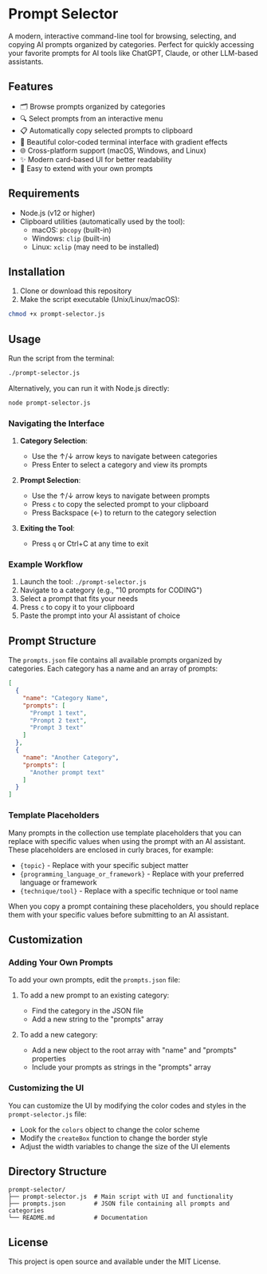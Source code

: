 # Prompt Selector

A modern, interactive command-line tool for browsing, selecting, and copying AI prompts organized by categories. Perfect for quickly accessing your favorite prompts for AI tools like ChatGPT, Claude, or other LLM-based assistants.

## Features

- 🗂️ Browse prompts organized by categories
- 🔍 Select prompts from an interactive menu
- 📋 Automatically copy selected prompts to clipboard
- 🎨 Beautiful color-coded terminal interface with gradient effects
- 🌐 Cross-platform support (macOS, Windows, and Linux)
- ✨ Modern card-based UI for better readability
- 🔄 Easy to extend with your own prompts

## Requirements

- Node.js (v12 or higher)
- Clipboard utilities (automatically used by the tool):
  - macOS: `pbcopy` (built-in)
  - Windows: `clip` (built-in)
  - Linux: `xclip` (may need to be installed)

## Installation

1. Clone or download this repository
2. Make the script executable (Unix/Linux/macOS):

```bash
chmod +x prompt-selector.js
```

## Usage

Run the script from the terminal:

```bash
./prompt-selector.js
```

Alternatively, you can run it with Node.js directly:

```bash
node prompt-selector.js
```

### Navigating the Interface

1. **Category Selection**:
   - Use the ↑/↓ arrow keys to navigate between categories
   - Press Enter to select a category and view its prompts

2. **Prompt Selection**:
   - Use the ↑/↓ arrow keys to navigate between prompts
   - Press `c` to copy the selected prompt to your clipboard
   - Press Backspace (←) to return to the category selection

3. **Exiting the Tool**:
   - Press `q` or Ctrl+C at any time to exit

### Example Workflow

1. Launch the tool: `./prompt-selector.js`
2. Navigate to a category (e.g., "10 prompts for CODING")
3. Select a prompt that fits your needs
4. Press `c` to copy it to your clipboard
5. Paste the prompt into your AI assistant of choice

## Prompt Structure

The `prompts.json` file contains all available prompts organized by categories. Each category has a name and an array of prompts:

```json
[
  {
    "name": "Category Name",
    "prompts": [
      "Prompt 1 text",
      "Prompt 2 text",
      "Prompt 3 text"
    ]
  },
  {
    "name": "Another Category",
    "prompts": [
      "Another prompt text"
    ]
  }
]
```

### Template Placeholders

Many prompts in the collection use template placeholders that you can replace with specific values when using the prompt with an AI assistant. These placeholders are enclosed in curly braces, for example:

- `{topic}` - Replace with your specific subject matter
- `{programming_language_or_framework}` - Replace with your preferred language or framework
- `{technique/tool}` - Replace with a specific technique or tool name

When you copy a prompt containing these placeholders, you should replace them with your specific values before submitting to an AI assistant.

## Customization

### Adding Your Own Prompts

To add your own prompts, edit the `prompts.json` file:

1. To add a new prompt to an existing category:
   - Find the category in the JSON file
   - Add a new string to the "prompts" array

2. To add a new category:
   - Add a new object to the root array with "name" and "prompts" properties
   - Include your prompts as strings in the "prompts" array

### Customizing the UI

You can customize the UI by modifying the color codes and styles in the `prompt-selector.js` file:

- Look for the `colors` object to change the color scheme
- Modify the `createBox` function to change the border style
- Adjust the width variables to change the size of the UI elements

## Directory Structure

```
prompt-selector/
├── prompt-selector.js  # Main script with UI and functionality
├── prompts.json        # JSON file containing all prompts and categories
└── README.md           # Documentation
```

## License

This project is open source and available under the MIT License.